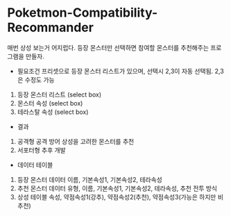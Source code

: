# Poketmon-Compatibility-Recommander

매번 상성 보는거 어지럽다. 등장 몬스터만 선택하면 참여할 몬스터를 추천해주는 프로그램을 만들자.

- 필요조건
  프리셋으로 등장 몬스터 리스트가 있으며, 선택시 2,3이 자동 선택됨.
  2,3은 수정도 가능

1. 등장 몬스터 리스트 (select box)
2. 몬스터 속성 (select box)
3. 테라스탈 속성 (select box)

- 결과

1. 공격형
   공격 방어 상성을 고려한 몬스터를 추천
2. 서포터형
   추후 개발

- 데이터 테이블

1. 등장 몬스터 데이터
   이름, 기본속성1, 기본속성2, 테라속성
2. 추천 몬스터 데이터
   유형, 이름, 기본속성1, 기본속성2, 테라속성, 추천 전투 방식
3. 상성 테이블
   속성, 약점속성1(강추), 약점속성2(추천), 약점속성3(가능은 하지만 비추천)
